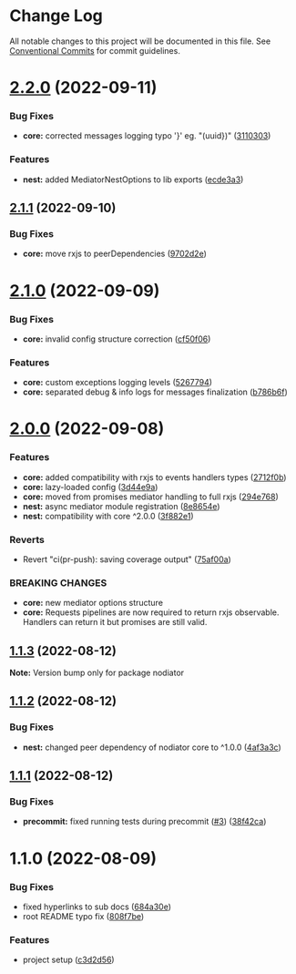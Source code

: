 # Change Log

All notable changes to this project will be documented in this file.
See [Conventional Commits](https://conventionalcommits.org) for commit guidelines.

# [2.2.0](https://github.com/Matii96/nodiator/compare/v2.1.1...v2.2.0) (2022-09-11)


### Bug Fixes

* **core:** corrected  messages logging typo '}' eg. "(uuid})" ([3110303](https://github.com/Matii96/nodiator/commit/3110303560fd11def4d3b8d706694994dc614f1c))


### Features

* **nest:** added MediatorNestOptions to lib exports ([ecde3a3](https://github.com/Matii96/nodiator/commit/ecde3a3ec7d4ec681be5ee607cc834c1b299f735))





## [2.1.1](https://github.com/Matii96/nodiator/compare/v2.1.0...v2.1.1) (2022-09-10)


### Bug Fixes

* **core:** move rxjs to peerDependencies ([9702d2e](https://github.com/Matii96/nodiator/commit/9702d2e865d41c69a6993002ccdfeeed10f4a30b))





# [2.1.0](https://github.com/Matii96/nodiator/compare/v2.0.0...v2.1.0) (2022-09-09)


### Bug Fixes

* **core:** invalid config structure correction ([cf50f06](https://github.com/Matii96/nodiator/commit/cf50f06894b3d82c464f61d8d8a475d8d54cb16a))


### Features

* **core:** custom exceptions logging levels ([5267794](https://github.com/Matii96/nodiator/commit/5267794d2773cb9ea5a8561ee01531ee7143255c))
* **core:** separated debug & info logs for messages finalization ([b786b6f](https://github.com/Matii96/nodiator/commit/b786b6f1c71f738f6a14aba95a3766a4af2f4ab2))





# [2.0.0](https://github.com/Matii96/nodiator/compare/v1.1.3...v2.0.0) (2022-09-08)


### Features

* **core:** added compatibility with rxjs to events handlers types ([2712f0b](https://github.com/Matii96/nodiator/commit/2712f0bbdfe8dab6369a4df05550c70192622573))
* **core:** lazy-loaded config ([3d44e9a](https://github.com/Matii96/nodiator/commit/3d44e9a3c2d15a76d0f3036dc00236875cb046f9))
* **core:** moved from promises mediator handling to full rxjs ([294e768](https://github.com/Matii96/nodiator/commit/294e768392592cebd1eecf61012c62a77c7104da))
* **nest:** async mediator module registration ([8e8654e](https://github.com/Matii96/nodiator/commit/8e8654ede473c611ce825de3ebd01b8c33f1d454))
* **nest:** compatibility with core ^2.0.0 ([3f882e1](https://github.com/Matii96/nodiator/commit/3f882e1371650780cbb72ca77ae6e3690b94392f))


### Reverts

* Revert "ci(pr-push): saving coverage output" ([75af00a](https://github.com/Matii96/nodiator/commit/75af00abe7d9a114c015dd39488e04c4d1fedfc6))


### BREAKING CHANGES

* **core:** new mediator options structure
* **core:** Requests pipelines are now required to return rxjs observable. Handlers can return
it but promises are still valid.





## [1.1.3](https://github.com/Matii96/nodiator/compare/v1.1.2...v1.1.3) (2022-08-12)

**Note:** Version bump only for package nodiator





## [1.1.2](https://github.com/Matii96/nodiator/compare/v1.1.1...v1.1.2) (2022-08-12)


### Bug Fixes

* **nest:** changed peer dependency of nodiator core to ^1.0.0 ([4af3a3c](https://github.com/Matii96/nodiator/commit/4af3a3ca1105acea6a3cbda57cd27ce5229bf9b9))





## [1.1.1](https://github.com/Matii96/nodiator/compare/v1.1.0...v1.1.1) (2022-08-12)


### Bug Fixes

* **precommit:** fixed running tests during precommit ([#3](https://github.com/Matii96/nodiator/issues/3)) ([38f42ca](https://github.com/Matii96/nodiator/commit/38f42cac6b910393f57d42ec1a436027b1a02801))





# 1.1.0 (2022-08-09)


### Bug Fixes

* fixed hyperlinks to sub docs ([684a30e](https://github.com/Matii96/nodiator/commit/684a30e4c6c35d0cf6d0e171ae9147896f06c8d6))
* root README typo fix ([808f7be](https://github.com/Matii96/nodiator/commit/808f7be2160b0ddd9bff45a6019d4a27e6d87e47))


### Features

* project setup ([c3d2d56](https://github.com/Matii96/nodiator/commit/c3d2d56fd23fc795f4bda1d2818f53a94c73b860))
